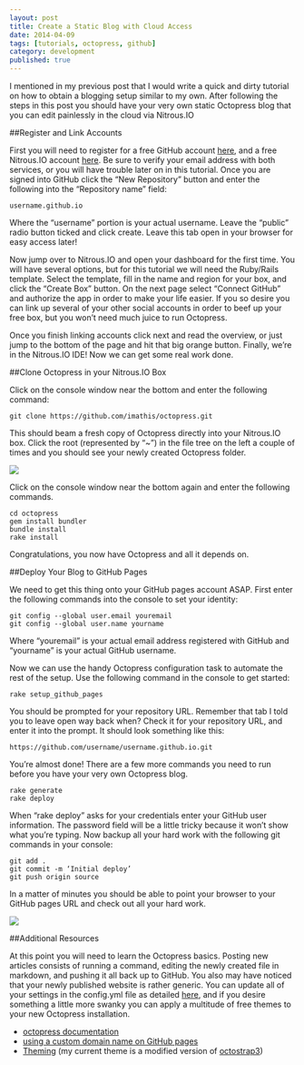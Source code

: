 ```yaml
---
layout: post
title: Create a Static Blog with Cloud Access
date: 2014-04-09
tags: [tutorials, octopress, github]
category: development
published: true
---
```

I mentioned in my previous post that I would write a quick and dirty tutorial on how to obtain a blogging setup similar to my own. After following the steps in this post you should have your very own static Octopress blog that you can edit painlessly in the cloud via Nitrous.IO

##Register and Link Accounts

First you will need to register for a free GitHub account [here](https://github.com/), and a free Nitrous.IO account [here](https://www.nitrous.io/join/VGB0M15fkh8?utm_source=nitrous.io&utm_medium=copypaste&utm_campaign=referral). Be sure to verify your email address with both services, or you will have trouble later on in this tutorial. Once you are signed into GitHub click the “New Repository” button and enter the following into the “Repository name” field:

    username.github.io


Where the “username” portion is your actual username. Leave the “public” radio button ticked and click create. Leave this tab open in your browser for easy access later!

Now jump over to Nitrous.IO and open your dashboard for the first time. You will have several options, but for this tutorial we will need the Ruby/Rails template. Select the template, fill in the name and region for your box, and click the “Create Box” button. On the next page select “Connect GitHub” and authorize the app in order to make your life easier.  If you so desire you can link up several of your other social accounts in order to beef up your free box, but you won’t need much juice to run Octopress.

Once you finish linking accounts click next and read the overview, or just jump to the bottom of the page and hit that big orange button. Finally, we’re in the Nitrous.IO IDE! Now we can get some real work done.

##Clone Octopress in your Nitrous.IO Box

Click on the console window near the bottom and enter the following command:

    git clone https://github.com/imathis/octopress.git


This should beam a fresh copy of Octopress directly into your Nitrous.IO box. Click the root (represented by “~”) in the file tree on the left a couple of times and you should see your newly created Octopress folder.

<div class="th"><img src="http://timothysmith.me/images/screenshots/nitrous2.png"></div>


Click on the console window near the bottom again and enter the following commands.

    cd octopress
    gem install bundler
    bundle install
    rake install

Congratulations, you now have Octopress and all it depends on.

##Deploy Your Blog to GitHub Pages

We need to get this thing onto your GitHub pages account ASAP. First enter the following commands into the console to set your identity:

    git config --global user.email youremail
    git config --global user.name yourname


Where “youremail” is your actual email address registered with GitHub and “yourname” is your actual GitHub username.

Now we can use the handy Octopress configuration task to automate the rest of the setup. Use the following command in the console to get started:

    rake setup_github_pages


You should be prompted for your repository URL. Remember that tab I told you to leave open way back when? Check it for your repository URL, and enter it into the prompt. It should look something like this:

    https://github.com/username/username.github.io.git


You’re almost done! There are a few more commands you need to run before you have your very own Octopress blog.

    rake generate
    rake deploy


When “rake deploy” asks for your credentials enter your GitHub user information. The password field will be a little tricky because it won’t show what you’re typing. Now backup all your hard work with the following git commands in your console:

    git add .
    git commit -m ‘Initial deploy’
    git push origin source


In a matter of minutes you should be able to point your browser to your GitHub pages URL and check out all your hard work.

<div class="th"><img src="http://timothysmith.me/images/screenshots/octoexample1.png"></div>


##Additional Resources

At this point you will need to learn the Octopress basics.  Posting new articles consists of running a command, editing the newly created file in markdown, and pushing it all back up to GitHub. You also may have noticed that your newly published website is rather generic. You can update all of your settings in the config.yml file as detailed [here](http://octopress.org/docs/configuring/), and if you desire something a little more swanky you can apply a multitude of free themes to your new Octopress installation.

- [octopress documentation](http://octopress.org/docs/)
- [using a custom domain name on GitHub pages](https://help.github.com/articles/setting-up-a-custom-domain-with-pages)
- [Theming](http://opthemes.com/) \(my current theme is a modified version of [octostrap3](https://github.com/kAworu/octostrap3)\)